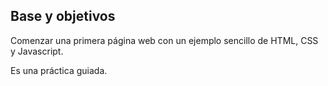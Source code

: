 ## Base y objetivos

Comenzar una primera página web con un ejemplo sencillo de HTML, CSS y Javascript.

Es una práctica guiada.
